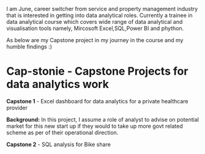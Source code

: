 I am June, career switcher from service and property management industry that is interested in getting into data analytical roles.
Currently a trainee in data analytical course which covers wide range of data analytical and visualisation tools namely, Mircosoft Excel,SQL,Power BI and phython.

As below are my Capstone project in my journey in the course and my humble findings :)

# Cap-stonie - Capstone Projects for data analytics work

**Capstone 1** - Excel dashboard for data analytics for a private healthcare provider

  **Background:**
  In this project, I assume a role of analyst to advise on potential market for this new start up if they would to take up more govt related scheme as per of their   operational direction. 

**Capstone 2** - SQL analysis for Bike share
